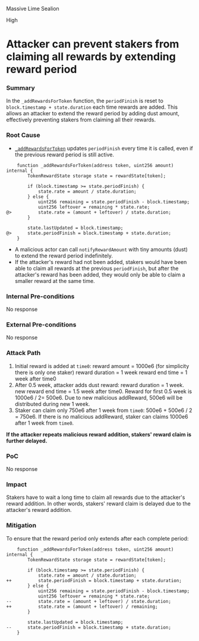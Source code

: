 Massive Lime Sealion

High

# Attacker can prevent stakers from claiming all rewards by extending reward period

### Summary

In the `_addRewardsForToken` function, the `periodFinish` is reset to `block.timestamp + state.duration` each time rewards are added. This allows an attacker to extend the reward period by adding dust amount, effectively preventing stakers from claiming all their rewards.

### Root Cause

- [`_addRewardsForToken`](https://github.com/sherlock-audit/2025-03-symm-io-stacking/blob/main/token/contracts/staking/SymmStaking.sol#L366-L379) updates `periodFinish` every time it is called, even if the previous reward period is still active.  
```solidity
	function _addRewardsForToken(address token, uint256 amount) internal {
		TokenRewardState storage state = rewardState[token];

		if (block.timestamp >= state.periodFinish) {
			state.rate = amount / state.duration;
		} else {
			uint256 remaining = state.periodFinish - block.timestamp;
			uint256 leftover = remaining * state.rate;
@>			state.rate = (amount + leftover) / state.duration;
		}

		state.lastUpdated = block.timestamp;
@>		state.periodFinish = block.timestamp + state.duration;
	}
```
- A malicious actor can call `notifyRewardAmount` with tiny amounts (dust) to extend the reward period indefinitely.
- If the attacker's reward had not been added, stakers would have been able to claim all rewards at the previous `periodFinish`, but after the attacker's reward has been added, they would only be able to claim a smaller reward at the same time.

### Internal Pre-conditions

No response

### External Pre-conditions

No response

### Attack Path

1. Initial reward is added at `time0`:
reward amount = 1000e6 (for simplicity there is only one staker)
reward duration = 1 week
reward end time = 1 week after time0
2. After 0.5 week, attacker adds dust reward:
reward duration = 1 week. 
new reward end time = 1.5 week after time0.
Reward for first 0.5 week is 1000e6 / 2= 500e6.
Due to new malicious addReward, 500e6 will be distributed during new 1 week.
3. Staker can claim only 750e6 after 1 week from `time0`:
500e6 + 500e6 / 2 = 750e6.
If there is no malicious addReward, staker can claims 1000e6 after 1 week from `time0`.

**If the attacker repeats malicious reward addition, stakers' reward claim is further delayed.**

### PoC

No response

### Impact

Stakers have to wait a long time to claim all rewards due to the attacker's reward addition. In other words, stakers' reward claim is delayed due to the attacker's reward addition.

### Mitigation

To ensure that the reward period only extends after each complete period:
```solidity
	function _addRewardsForToken(address token, uint256 amount) internal {
		TokenRewardState storage state = rewardState[token];

		if (block.timestamp >= state.periodFinish) {
			state.rate = amount / state.duration;
++			state.periodFinish = block.timestamp + state.duration;
		} else {
			uint256 remaining = state.periodFinish - block.timestamp;
			uint256 leftover = remaining * state.rate;
--			state.rate = (amount + leftover) / state.duration;
++			state.rate = (amount + leftover) / remaining;
		}

		state.lastUpdated = block.timestamp;
--		state.periodFinish = block.timestamp + state.duration;
	}
```